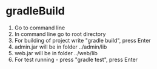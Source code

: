 # gradleBuild

1. Go to command line
2. In command line go to root directory
3. For building of project write "gradle build", press Enter
4. admin.jar will be in folder ../admin/lib
5. web.jar will be in folder ../web/lib
6. For test running - press "gradle test", press Enter
